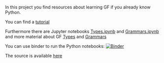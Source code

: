 In this project you find resources about learning GF if you already know Python.

You can find a [tutorial](Document.html)

Furthermore there are Jupyter notebooks [Types.ipynb](Types.ipynb) and [Grammars.ipynb](Grammars.ipynb)
and more material about GF [Types](Types.html) and [Grammars](Grammars.html)

You can use binder to run the Python notebooks:
[![Binder](https://mybinder.org/badge.svg)](https://mybinder.org/v2/gh/daherb/GF-for-Python-programmers)

The source is available [here](https://github.com/daherb/GF-for-Python-programmers/)
